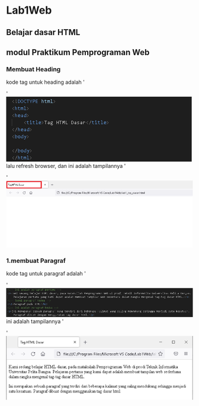 # Lab1Web
## Belajar dasar HTML
## modul Praktikum Pemprograman Web
### Membuat Heading
kode tag untuk heading adalah '</p>'
![gambar](Css.png)
lalu refresh browser, dan ini adalah tampilannya '<p>'
![gambar](Ss.png)
### 1.membuat Paragraf 
kode tag untuk paragraf adalah '<p>'
![Gambar](Css1.png)  
ini adalah tampilannya '<p>'
![Gambar](Ss1.png)
